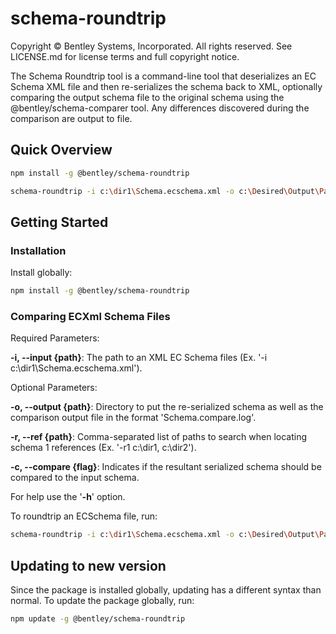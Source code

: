 ﻿# schema-roundtrip

Copyright © Bentley Systems, Incorporated. All rights reserved. See LICENSE.md for license terms and full copyright notice.

The Schema Roundtrip tool is a command-line tool that deserializes an EC Schema XML file and then re-serializes the schema back to XML, optionally comparing the output schema file to the original schema
using the @bentley/schema-comparer tool. Any differences discovered during the comparison are output to file.

## Quick Overview

```sh
npm install -g @bentley/schema-roundtrip

schema-roundtrip -i c:\dir1\Schema.ecschema.xml -o c:\Desired\Output\Path\ -r c:\\dir1 -r c:\\dir2 -c
```

## Getting Started

### Installation

Install globally:

```sh
npm install -g @bentley/schema-roundtrip
```

### Comparing ECXml Schema Files

Required Parameters:

**-i, --input {path}**: The path to an XML EC Schema files (Ex. '-i c:\dir1\Schema.ecschema.xml').

Optional Parameters:

**-o, --output {path}**: Directory to put the re-serialized schema as well as the comparison output file in the format 'Schema.compare.log'.

**-r, --ref {path}**: Comma-separated list of paths to search when locating schema 1 references (Ex. '-r1 c:\\dir1, c:\\dir2').

**-c, --compare {flag}**: Indicates if the resultant serialized schema should be compared to the input schema.

For help use the '**-h**' option.

To roundtrip an ECSchema file, run:

```sh
schema-roundtrip -i c:\dir1\Schema.ecschema.xml -o c:\Desired\Output\Path\ -r c:\\dir1 -r c:\\dir2 -c
```

## Updating to new version

Since the package is installed globally, updating has a different syntax than normal. To update the package globally, run:

```sh
npm update -g @bentley/schema-roundtrip
```

